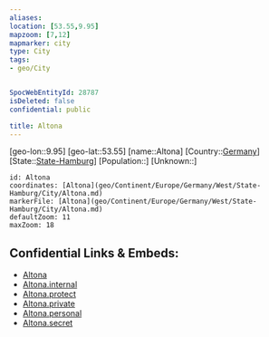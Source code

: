 ```yaml
---
aliases: 
location: [53.55,9.95]
mapzoom: [7,12] 
mapmarker: city 
type: City
tags:
- geo/City


SpocWebEntityId: 28787
isDeleted: false
confidential: public

title: Altona
---
```

[geo-lon::9.95]
[geo-lat::53.55]
[name::Altona]
[Country::[Germany](geo/Continent/Europe/Germany.md)]
[State::[State-Hamburg](geo/Continent/Europe/Germany/West/State-Hamburg.md)]
[Population::]
[Unknown::]


```leaflet
id: Altona
coordinates: [Altona](geo/Continent/Europe/Germany/West/State-Hamburg/City/Altona.md)
markerFile: [Altona](geo/Continent/Europe/Germany/West/State-Hamburg/City/Altona.md)
defaultZoom: 11 
maxZoom: 18
```


## Confidential Links & Embeds: 
- [Altona](../../../../../../../../_public/geo/Continent/Europe/Germany/West/State-Hamburg/City/Altona.md) 
- [Altona.internal](../../../../../../../../_internal/geo/Continent/Europe/Germany/West/State-Hamburg/City/Altona.internal.md) 
- [Altona.protect](../../../../../../../../_protect/geo/Continent/Europe/Germany/West/State-Hamburg/City/Altona.protect.md) 
- [Altona.private](../../../../../../../../_private/geo/Continent/Europe/Germany/West/State-Hamburg/City/Altona.private.md) 
- [Altona.personal](../../../../../../../../_personal/geo/Continent/Europe/Germany/West/State-Hamburg/City/Altona.personal.md) 
- [Altona.secret](../../../../../../../../_secret/geo/Continent/Europe/Germany/West/State-Hamburg/City/Altona.secret.md) 
